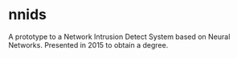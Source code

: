# nnids
A prototype to a Network Intrusion Detect System based on Neural Networks. Presented in 2015 to obtain a degree.
